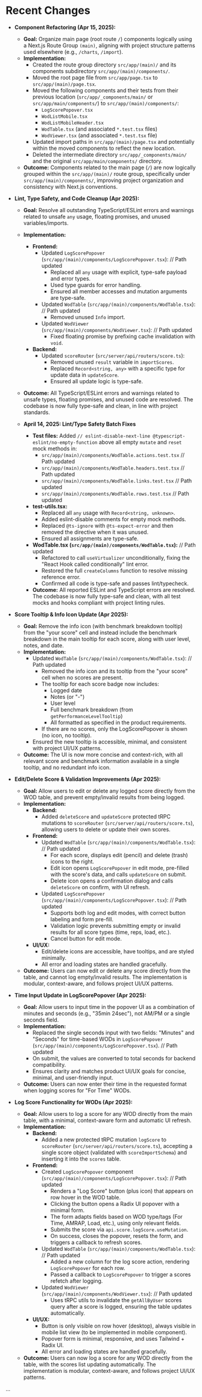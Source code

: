 # Recent Changes

- **Component Refactoring (Apr 15, 2025):**

  - **Goal:** Organize main page (root route `/`) components logically using a Next.js Route Group `(main)`, aligning with project structure patterns used elsewhere (e.g., `/charts`, `/import`).
  - **Implementation:**
    - Created the route group directory `src/app/(main)/` and its components subdirectory `src/app/(main)/components/`.
    - Moved the root page file from `src/app/page.tsx` to `src/app/(main)/page.tsx`.
    - Moved the following components and their tests from their previous location (`src/app/_components/main/` or `src/app/main/components/`) to `src/app/(main)/components/`:
      - `LogScorePopover.tsx`
      - `WodListMobile.tsx`
      - `WodListMobileHeader.tsx`
      - `WodTable.tsx` (and associated `*.test.tsx` files)
      - `WodViewer.tsx` (and associated `*.test.tsx` file)
    - Updated import paths in `src/app/(main)/page.tsx` and potentially within the moved components to reflect the new location.
    - Deleted the intermediate directory `src/app/_components/main/` and the original `src/app/main/components/` directory.
  - **Outcome:** Components related to the main page (`/`) are now logically grouped within the `src/app/(main)/` route group, specifically under `src/app/(main)/components/`, improving project organization and consistency with Next.js conventions.

- **Lint, Type Safety, and Code Cleanup (Apr 2025):**

  - **Goal:** Resolve all outstanding TypeScript/ESLint errors and warnings related to unsafe `any` usage, floating promises, and unused variables/imports.
  - **Implementation:**
    - **Frontend:**
      - Updated `LogScorePopover` (`src/app/(main)/components/LogScorePopover.tsx`): // Path updated
        - Replaced all `any` usage with explicit, type-safe payload and error types.
        - Used type guards for error handling.
        - Ensured all member accesses and mutation arguments are type-safe.
      - Updated `WodTable` (`src/app/(main)/components/WodTable.tsx`): // Path updated
        - Removed unused `Info` import.
      - Updated `WodViewer` (`src/app/(main)/components/WodViewer.tsx`): // Path updated
        - Fixed floating promise by prefixing cache invalidation with `void`.
    - **Backend:**
      - Updated `scoreRouter` (`src/server/api/routers/score.ts`):
        - Removed unused `result` variable in `importScores`.
        - Replaced `Record<string, any>` with a specific type for update data in `updateScore`.
        - Ensured all update logic is type-safe.
  - **Outcome:** All TypeScript/ESLint errors and warnings related to unsafe types, floating promises, and unused code are resolved. The codebase is now fully type-safe and clean, in line with project standards.

  - **April 14, 2025: Lint/Type Safety Batch Fixes**
    - **Test files:** Added `// eslint-disable-next-line @typescript-eslint/no-empty-function` above all empty `mutate` and `reset` mock methods in:
      - `src/app/(main)/components/WodTable.actions.test.tsx` // Path updated
      - `src/app/(main)/components/WodTable.headers.test.tsx` // Path updated
      - `src/app/(main)/components/WodTable.links.test.tsx` // Path updated
      - `src/app/(main)/components/WodTable.rows.test.tsx` // Path updated
    - **test-utils.tsx:**
      - Replaced all `any` usage with `Record<string, unknown>`.
      - Added eslint-disable comments for empty mock methods.
      - Replaced `@ts-ignore` with `@ts-expect-error` and then removed the directive when it was unused.
      - Ensured all assignments are type-safe.
    - **WodTable.tsx (`src/app/(main)/components/WodTable.tsx`):** // Path updated
      - Refactored to call `useVirtualizer` unconditionally, fixing the "React Hook called conditionally" lint error.
      - Restored the full `createColumns` function to resolve missing reference error.
      - Confirmed all code is type-safe and passes lint/typecheck.
    - **Outcome:** All reported ESLint and TypeScript errors are resolved. The codebase is now fully type-safe and clean, with all test mocks and hooks compliant with project linting rules.

- **Score Tooltip & Info Icon Update (Apr 2025):**

  - **Goal:** Remove the info icon (with benchmark breakdown tooltip) from the "your score" cell and instead include the benchmark breakdown in the main tooltip for each score, along with user level, notes, and date.
  - **Implementation:**
    - Updated `WodTable` (`src/app/(main)/components/WodTable.tsx`): // Path updated
      - Removed the info icon and its tooltip from the "your score" cell when no scores are present.
      - The tooltip for each score badge now includes:
        - Logged date
        - Notes (or "-")
        - User level
        - Full benchmark breakdown (from `getPerformanceLevelTooltip`)
        - All formatted as specified in the product requirements.
      - If there are no scores, only the LogScorePopover is shown (no icon, no tooltip).
    - Ensured the new tooltip is accessible, minimal, and consistent with project UI/UX patterns.
  - **Outcome:** The UI is now more concise and context-rich, with all relevant score and benchmark information available in a single tooltip, and no redundant info icon.

- **Edit/Delete Score & Validation Improvements (Apr 2025):**

  - **Goal:** Allow users to edit or delete any logged score directly from the WOD table, and prevent empty/invalid results from being logged.
  - **Implementation:**
    - **Backend:**
      - Added `deleteScore` and `updateScore` protected tRPC mutations to `scoreRouter` (`src/server/api/routers/score.ts`), allowing users to delete or update their own scores.
    - **Frontend:**
      - Updated `WodTable` (`src/app/(main)/components/WodTable.tsx`): // Path updated
        - For each score, displays edit (pencil) and delete (trash) icons to the right.
        - Edit icon opens `LogScorePopover` in edit mode, pre-filled with the score's data, and calls `updateScore` on submit.
        - Delete icon opens a confirmation dialog and calls `deleteScore` on confirm, with UI refresh.
      - Updated `LogScorePopover` (`src/app/(main)/components/LogScorePopover.tsx`): // Path updated
        - Supports both log and edit modes, with correct button labeling and form pre-fill.
        - Validation logic prevents submitting empty or invalid results for all score types (time, reps, load, etc.).
        - Cancel button for edit mode.
    - **UI/UX:**
      - Edit/delete icons are accessible, have tooltips, and are styled minimally.
      - All error and loading states are handled gracefully.
  - **Outcome:** Users can now edit or delete any score directly from the table, and cannot log empty/invalid results. The implementation is modular, context-aware, and follows project UI/UX patterns.

- **Time Input Update in LogScorePopover (Apr 2025):**

  - **Goal:** Allow users to input time in the popover UI as a combination of minutes and seconds (e.g., "35min 24sec"), not AM/PM or a single seconds field.
  - **Implementation:**
    - Replaced the single seconds input with two fields: "Minutes" and "Seconds" for time-based WODs in `LogScorePopover` (`src/app/(main)/components/LogScorePopover.tsx`). // Path updated
    - On submit, the values are converted to total seconds for backend compatibility.
    - Ensures clarity and matches product UI/UX goals for concise, minimal, and user-friendly input.
  - **Outcome:** Users can now enter their time in the requested format when logging scores for "For Time" WODs.

- **Log Score Functionality for WODs (Apr 2025):**
  - **Goal:** Allow users to log a score for any WOD directly from the main table, with a minimal, context-aware form and automatic UI refresh.
  - **Implementation:**
    - **Backend:**
      - Added a new protected tRPC mutation `logScore` to `scoreRouter` (`src/server/api/routers/score.ts`), accepting a single score object (validated with `scoreImportSchema`) and inserting it into the `scores` table.
    - **Frontend:**
      - Created `LogScorePopover` component (`src/app/(main)/components/LogScorePopover.tsx`): // Path updated
        - Renders a "Log Score" button (plus icon) that appears on row hover in the WOD table.
        - Clicking the button opens a Radix UI popover with a minimal form.
        - The form adapts fields based on WOD type/tags (For Time, AMRAP, Load, etc.), using only relevant fields.
        - Submits the score via `api.score.logScore.useMutation`.
        - On success, closes the popover, resets the form, and triggers a callback to refresh scores.
      - Updated `WodTable` (`src/app/(main)/components/WodTable.tsx`): // Path updated
        - Added a new column for the log score action, rendering `LogScorePopover` for each row.
        - Passed a callback to `LogScorePopover` to trigger a scores refetch after logging.
      - Updated `WodViewer` (`src/app/(main)/components/WodViewer.tsx`): // Path updated
        - Uses tRPC utils to invalidate the `getAllByUser` scores query after a score is logged, ensuring the table updates automatically.
    - **UI/UX:**
      - Button is only visible on row hover (desktop), always visible in mobile list view (to be implemented in mobile component).
      - Popover form is minimal, responsive, and uses Tailwind + Radix UI.
      - All error and loading states are handled gracefully.
  - **Outcome:** Users can now log a score for any WOD directly from the table, with the scores list updating automatically. The implementation is modular, context-aware, and follows project UI/UX patterns.

...
